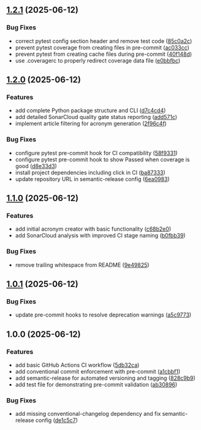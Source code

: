 ## [1.2.1](https://github.com/reaandrew/acronymcreator/compare/v1.2.0...v1.2.1) (2025-06-12)

### Bug Fixes

* correct pytest config section header and remove test code ([85c0a2c](https://github.com/reaandrew/acronymcreator/commit/85c0a2c1c9df3f265e5a462838753cc7b8eb940d))
* prevent pytest coverage from creating files in pre-commit ([ac033cc](https://github.com/reaandrew/acronymcreator/commit/ac033cc555529c3f2a03fd8a1f263ee40d73351f))
* prevent pytest from creating cache files during pre-commit ([40f148d](https://github.com/reaandrew/acronymcreator/commit/40f148d651d8960094236e6a51c5309914f54965))
* use .coveragerc to properly redirect coverage data file ([e0bbfbc](https://github.com/reaandrew/acronymcreator/commit/e0bbfbc08b373b3bbae22efb642e2dfd6a814ad4))

## [1.2.0](https://github.com/reaandrew/acronymcreator/compare/v1.1.0...v1.2.0) (2025-06-12)

### Features

* add complete Python package structure and CLI ([d7c4cd4](https://github.com/reaandrew/acronymcreator/commit/d7c4cd4e888c1466c09c1c377c9fc90801d04386))
* add detailed SonarCloud quality gate status reporting ([add571c](https://github.com/reaandrew/acronymcreator/commit/add571c920b28ba3a72fe943a79c8872582a7cf5))
* implement article filtering for acronym generation ([2f96c4f](https://github.com/reaandrew/acronymcreator/commit/2f96c4fd5de000148e14e4252812896ee734e490))

### Bug Fixes

* configure pytest pre-commit hook for CI compatibility ([58f9331](https://github.com/reaandrew/acronymcreator/commit/58f9331d5095a3e3cc932217b08b38ce4ab48d55))
* configure pytest pre-commit hook to show Passed when coverage is good ([d8e33d3](https://github.com/reaandrew/acronymcreator/commit/d8e33d345aece8962c291567a5ddc49a83ca10b5))
* install project dependencies including click in CI ([ba87333](https://github.com/reaandrew/acronymcreator/commit/ba873333da38f8d08652c993f75dd1a366e7f7e6))
* update repository URL in semantic-release config ([6ea0983](https://github.com/reaandrew/acronymcreator/commit/6ea0983e33462a10ed3ca0c1c139040062d3301b))

## [1.1.0](https://github.com/reaandrew/git-guardian-ci-examples/compare/v1.0.1...v1.1.0) (2025-06-12)

### Features

* add initial acronym creator with basic functionality ([c68b2e0](https://github.com/reaandrew/git-guardian-ci-examples/commit/c68b2e08a675e563dcdc89394f2b177ee4ccad37))
* add SonarCloud analysis with improved CI stage naming ([b0fbb39](https://github.com/reaandrew/git-guardian-ci-examples/commit/b0fbb397d1aa46422981d4fadedc209dacffb986))

### Bug Fixes

* remove trailing whitespace from README ([9e49825](https://github.com/reaandrew/git-guardian-ci-examples/commit/9e49825a0043412bbede68a13a2080c55640597c))

## [1.0.1](https://github.com/reaandrew/git-guardian-ci-examples/compare/v1.0.0...v1.0.1) (2025-06-12)

### Bug Fixes

* update pre-commit hooks to resolve deprecation warnings ([a5c9773](https://github.com/reaandrew/git-guardian-ci-examples/commit/a5c9773daddcbfa6108d2f9a09fc8accca70ec9a))

## 1.0.0 (2025-06-12)

### Features

* add basic GitHub Actions CI workflow ([5db32ca](https://github.com/reaandrew/git-guardian-ci-examples/commit/5db32ca5217326700d043c9c943dc991aab930fe))
* add conventional commit enforcement with pre-commit ([a1cbbf1](https://github.com/reaandrew/git-guardian-ci-examples/commit/a1cbbf1270981369f3b3659f0baaa79c3c91a5fc))
* add semantic-release for automated versioning and tagging ([828c9b9](https://github.com/reaandrew/git-guardian-ci-examples/commit/828c9b994c10e55e7462e1aee402abd6b8d54602))
* add test file for demonstrating pre-commit validation ([ab30896](https://github.com/reaandrew/git-guardian-ci-examples/commit/ab308966ec3a45b63e28c604624d2b3bb0775709))

### Bug Fixes

* add missing conventional-changelog dependency and fix semantic-release config ([de1c5c7](https://github.com/reaandrew/git-guardian-ci-examples/commit/de1c5c7dc79871f5443fedcdb2aaa22f542e20d4))
